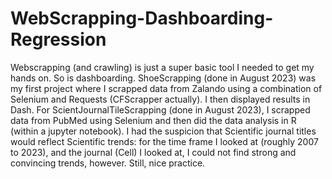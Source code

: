 # WebScrapping-Dashboarding-Regression

Webscrapping (and crawling) is just a super basic tool I needed to get my hands on. So is dashboarding. ShoeScrapping (done in August 2023) was my first project where I scrapped data from Zalando using a combination of Selenium and Requests (CFScrapper actually). I then displayed results in Dash. For ScientJournalTileScrapping (done in August 2023), I scrapped data from PubMed using Selenium and then did the data analysis in R (within a jupyter notebook). I had the suspicion that Scientific journal titles would reflect Scientific trends: for the time frame I looked at (roughly 2007 to 2023), and the journal (Cell) I looked at, I could not find strong and convincing trends, however. Still, nice practice.
